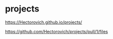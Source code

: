 # projects

https://Hectorovich.github.io/projects/

https://github.com/Hectorovich/projects/pull/1/files